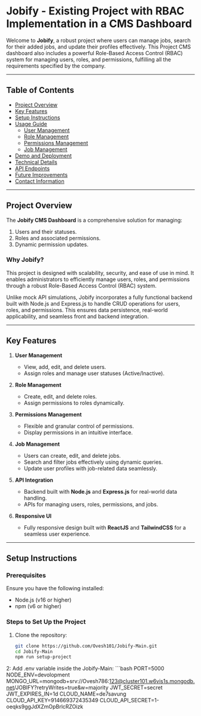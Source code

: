 # Jobify - Existing Project with RBAC Implementation in a CMS Dashboard


Welcome to **Jobify**, a robust project where users can manage jobs, search for their added jobs, and update their profiles effectively. This Project CMS dashboard also includes a powerful Role-Based Access Control (RBAC) system for managing users, roles, and permissions, fulfilling all the requirements specified by the company.

---

## Table of Contents

- [Project Overview](#project-overview)
- [Key Features](#key-features)
- [Setup Instructions](#setup-instructions)
- [Usage Guide](#usage-guide)
  - [User Management](#user-management)
  - [Role Management](#role-management)
  - [Permissions Management](#permissions-management)
  - [Job Management](#job-management)
- [Demo and Deployment](#demo-and-deployment)
- [Technical Details](#technical-details)
- [API Endpoints](#api-endpoints)
- [Future Improvements](#future-improvements)
- [Contact Information](#contact-information)

---

## Project Overview

The **Jobify CMS Dashboard** is a comprehensive solution for managing:
1. Users and their statuses.
2. Roles and associated permissions.
3. Dynamic permission updates.

### Why Jobify?
This project is designed with scalability, security, and ease of use in mind. It enables administrators to efficiently manage users, roles, and permissions through a robust Role-Based Access Control (RBAC) system.

Unlike mock API simulations, Jobify incorporates a fully functional backend built with Node.js and Express.js to handle CRUD operations for users, roles, and permissions. This ensures data persistence, real-world applicability, and seamless front and backend integration.

---

## Key Features

1. **User Management**
   - View, add, edit, and delete users.
   - Assign roles and manage user statuses (Active/Inactive).

2. **Role Management**
   - Create, edit, and delete roles.
   - Assign permissions to roles dynamically.

3. **Permissions Management**
   - Flexible and granular control of permissions.
   - Display permissions in an intuitive interface.

4. **Job Management**
   - Users can create, edit, and delete jobs.
   - Search and filter jobs effectively using dynamic queries.
   - Update user profiles with job-related data seamlessly.

5. **API Integration**
   - Backend built with **Node.js** and **Express.js** for real-world data handling.
   - APIs for managing users, roles, permissions, and jobs.

6. **Responsive UI**
   - Fully responsive design built with **ReactJS** and **TailwindCSS** for a seamless user experience.

---

## Setup Instructions

### Prerequisites
Ensure you have the following installed:
- Node.js (v16 or higher)
- npm (v6 or higher)

### Steps to Set Up the Project
1. Clone the repository:
   ```bash
   git clone https://github.com/Ovesh101/Jobify-Main.git
   cd Jobify-Main
   npm run setup-project
2: Add .env variable inside the Jobify-Main:
    ```bash
      PORT=5000
      NODE_ENV=devolopment
      MONGO_URL=mongodb+srv://Ovesh786:123@cluster101.w6vis1s.mongodb.net/JOBIFY?retryWrites=true&w=majority
      JWT_SECRET=secret
      JWT_EXPIRES_IN=1d
      CLOUD_NAME=de7savung
      CLOUD_API_KEY=914669372435349
      CLOUD_API_SECRET=1-oeqks9ggJdXZmOpBrlcRZOizk



    


